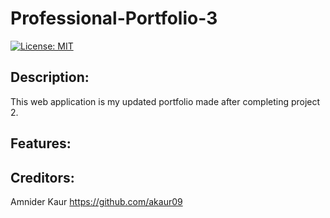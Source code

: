 # Professional-Portfolio-3

[![License: MIT](https://img.shields.io/badge/License-MIT-yellow.svg)](https://opensource.org/licenses/MIT)

## Description:
This web application is my updated portfolio made after completing project 2.


## Features:

## Creditors:
Amnider Kaur https://github.com/akaur09 
